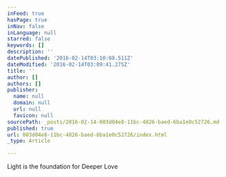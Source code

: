 ```yaml
---
inFeed: true
hasPage: true
inNav: false
inLanguage: null
starred: false
keywords: []
description: ''
datePublished: '2016-02-14T03:10:08.511Z'
dateModified: '2016-02-14T03:09:41.275Z'
title: ''
author: []
authors: []
publisher:
  name: null
  domain: null
  url: null
  favicon: null
sourcePath: _posts/2016-02-14-003d04e8-11bc-4826-baed-6ba1e0c52726.md
published: true
url: 003d04e8-11bc-4826-baed-6ba1e0c52726/index.html
_type: Article

---
```

Light is the foundation for Deeper Love
